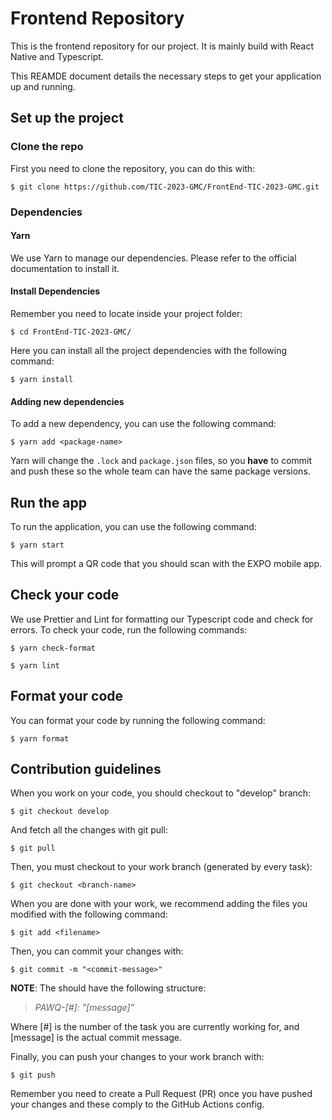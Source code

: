 # Frontend Repository

This is the frontend repository for our project. It is mainly build with React Native and Typescript.

This REAMDE document details the necessary steps to get your application up and running.

## Set up the project

### Clone the repo

First you need to clone the repository, you can do this with:

```
$ git clone https://github.com/TIC-2023-GMC/FrontEnd-TIC-2023-GMC.git
```

### Dependencies

#### Yarn

We use Yarn to manage our dependencies. Please refer to the official documentation to install it.

#### Install Dependencies

Remember you need to locate inside your project folder:

```
$ cd FrontEnd-TIC-2023-GMC/
```

Here you can install all the project dependencies with the following command:

```
$ yarn install
```

#### Adding new dependencies

To add a new dependency, you can use the following command:

```
$ yarn add <package-name>
```

Yarn will change the `.lock` and  `package.json` files, so you **have** to commit and push these so the whole team can have the same package versions.

## Run the app

To run the application, you can use the following command:

```
$ yarn start
```

This will prompt a QR code that you should scan with the EXPO mobile app.

## Check your code

We use Prettier and Lint for formatting our Typescript code and check for errors. To check your code, run the following commands:

```
$ yarn check-format
```

```
$ yarn lint
```

## Format your code

You can format your code by running the following command:

```
$ yarn format
```

## Contribution guidelines
When you work on your code, you should checkout to "develop" branch:

```
$ git checkout develop
```

And fetch all the changes with git pull:

```
$ git pull
```

Then, you must checkout to your work branch (generated by every task):

```
$ git checkout <branch-name>
```

When you are done with your work, we recommend adding the files you modified with the following command:

```
$ git add <filename>
```

Then, you can commit your changes with:

```
$ git commit -m "<commit-message>"
```

>>
**NOTE**: The <commit-message> should have the following structure: <br>
>*PAWQ-[#]: "[message]"*

Where [#] is the number of the task you are currently working for, and [message] is the actual commit message.

Finally, you can push your changes to your work branch with:

```
$ git push
```

Remember you need to create a Pull Request (PR) once you have pushed your changes and these comply to the GitHub Actions config.
